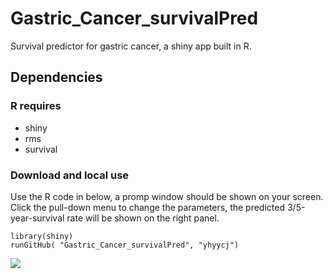 # Gastric_Cancer_survivalPred
Survival predictor for gastric cancer, a shiny app built in R.

## Dependencies
### R requires
* shiny
* rms
* survival

### Download and local use
Use the R code in below, a promp window should be shown on your screen. Click the pull-down menu to change the parameters, the predicted 3/5-year-survival rate will be shown on the right panel.
```
library(shiny)
runGitHub( "Gastric_Cancer_survivalPred", "yhyycj")
```
![]("https://github.com/yhyycj/Gastric_Cancer_survivalPred/blob/master/ui.png")
